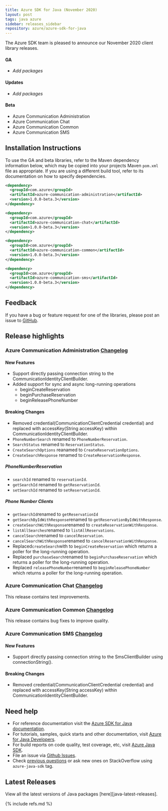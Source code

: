 ```yaml
---
title: Azure SDK for Java (November 2020)
layout: post
tags: java azure
sidebar: releases_sidebar
repository: azure/azure-sdk-for-java
---
```


The Azure SDK team is pleased to announce our November 2020 client library releases.

#### GA

- _Add packages_

#### Updates

- _Add packages_

#### Beta

- Azure Communication Administration
- Azure Communication Chat
- Azure Communication Common
- Azure Communication SMS

## Installation Instructions

To use the GA and beta libraries, refer to the Maven dependency information below, which may be copied into your projects Maven `pom.xml` file as appropriate. If you are using a different build tool, refer to its documentation on how to specify dependencies.

```xml
<dependency>
  <groupId>com.azure</groupId>
  <artifactId>azure-communication-administration</artifactId>
  <version>1.0.0-beta.3</version>
</dependency>

<dependency>
  <groupId>com.azure</groupId>
  <artifactId>azure-communication-chat</artifactId>
  <version>1.0.0-beta.3</version>
</dependency>

<dependency>
  <groupId>com.azure</groupId>
  <artifactId>azure-communication-common</artifactId>
  <version>1.0.0-beta.3</version>
</dependency>

<dependency>
  <groupId>com.azure</groupId>
  <artifactId>azure-communication-sms</artifactId>
  <version>1.0.0-beta.3</version>
</dependency>
```

## Feedback

If you have a bug or feature request for one of the libraries, please post an issue to [GitHub](https://github.com/azure/azure-sdk-for-java/issues).

## Release highlights

### Azure Communication Administration [Changelog](https://github.com/Azure/azure-sdk-for-java/blob/master/sdk/communication/azure-communication-administration/CHANGELOG.md#100-beta3-2020-11-16)

#### New Features

- Support directly passing connection string to the CommunicationIdentityClientBuilder.
- Added support for sync and async long-running operations
    - beginCreateReservation
    - beginPurchaseReservation
    - beginReleasePhoneNumber

#### Breaking Changes

- Removed credential(CommunicationClientCredential credential) and replaced with 
accessKey(String accessKey) within CommunicationIdentityClientBuilder.
- `PhoneNumberSearch` renamed to `PhoneNumberReservation`.
- `SearchStatus` renamed to `ReservationStatus`.
- `CreateSearchOptions` reanamed to `CreateReservationOptions`.
- `CreateSearchResponse` renamed to `CreateReservationResponse`.

##### PhoneNumberReservation

- `searchId` renamed to `reservationId`.
- `getSearchId` renamed to `getReservationId`.
- `setSearchId` renamed to `setReservationId`.

##### Phone Number Clients

- `getSearchId`renamed to `getReservationId`
- `getSearchByIdWithResponse`renamed to `getReservationByIdWithResponse`.
- `createSearchWithResponse`renamed to `createReservationWithResponse`.
- `listAllSearches`renamed to `listAllReservations`.
- `cancelSearch`renamed to `cancelReservation`.
- `cancelSearchWithResponse`renamed to `cancelReservationWithResponse`.
- Replaced`createSearch`with to `beginCreateReservation` which returns a poller for the long-running operation.
- Replaced `purchaseSearch`renamed to `beginPurchaseReservation` which returns a poller for the long-running operation.
- Replaced `releasePhoneNumber`renamed to `beginReleasePhoneNumber` which returns a poller for the long-running operation.

### Azure Communication Chat [Changelog](https://github.com/Azure/azure-sdk-for-java/blob/master/sdk/communication/azure-communication-chat/CHANGELOG.md#100-beta3-2020-11-16)

This release contains test improvements.

### Azure Communication Common [Changelog](https://github.com/Azure/azure-sdk-for-java/blob/master/sdk/communication/azure-communication-common/CHANGELOG.md#100-beta3-2020-11-16)

This release contains bug fixes to improve quality.

### Azure Communication SMS [Changelog](https://github.com/Azure/azure-sdk-for-java/blob/master/sdk/communication/azure-communication-sms/CHANGELOG.md#100-beta3-2020-11-16)

#### New Features

- Support directly passing connection string to the SmsClientBuilder using connectionString().

#### Breaking Changes

- Removed credential(CommunicationClientCredential credential) and replaced with accessKey(String accessKey) within CommunicationIdentityClientBuilder.
  
## Need help

- For reference documentation visit the [Azure SDK for Java documentation](https://azure.github.io/azure-sdk-for-java/).
- For tutorials, samples, quick starts and other documentation, visit [Azure for Java Developers](https://docs.microsoft.com/java/azure/).
- For build reports on code quality, test coverage, etc, visit [Azure Java SDK](https://azuresdkartifacts.blob.core.windows.net/azure-sdk-for-java/index.html).
- File an issue via [Github Issues](https://github.com/Azure/azure-sdk-for-java/issues/new/choose).
- Check [previous questions](https://stackoverflow.com/questions/tagged/azure-java-sdk) or ask new ones on StackOverflow using `azure-java-sdk` tag.

## Latest Releases

View all the latest versions of Java packages [here][java-latest-releases].

{% include refs.md %}
